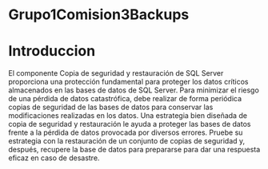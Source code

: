 # Grupo1Comision3Backups






# Introduccion

El componente Copia de seguridad y restauración de SQL Server proporciona una protección fundamental para proteger los datos críticos almacenados en las bases de datos de SQL Server. Para minimizar el riesgo de una pérdida de datos catastrófica, debe realizar de forma periódica copias de seguridad de las bases de datos para conservar las modificaciones realizadas en los datos. Una estrategia bien diseñada de copia de seguridad y restauración le ayuda a proteger las bases de datos frente a la pérdida de datos provocada por diversos errores. Pruebe su estrategia con la restauración de un conjunto de copias de seguridad y, después, recupere la base de datos para prepararse para dar una respuesta eficaz en caso de desastre.
